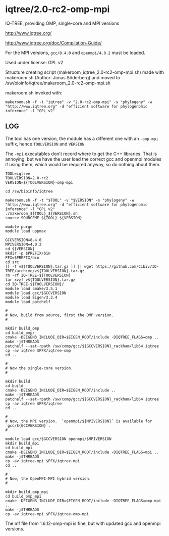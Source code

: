 iqtree/2.0-rc2-omp-mpi
========================

IQ-TREE, providing OMP, single-core and MPI versions

<http://www.iqtree.org/>

<http://www.iqtree.org/doc/Compilation-Guide/>

For the MPI versions, `gcc/8.4.0` and `openmpi/4.0.2` must be loaded.

Used under license:
GPL v2

Structure creating script (makeroom_iqtree_2.0-rc2-omp-mpi.sh) made with makeroom.sh (Author: Jonas Söderberg) and moved to /sw/bioinfo/iqtree/makeroom_2.0-rc2-omp-mpi.sh

makeroom.sh invoked with:

    makeroom.sh -f -t "iqtree" -v "2.0-rc2-omp-mpi" -s "phylogeny" -w "http://www.iqtree.org" -d "efficient software for phylogenomic inference" -l "GPL v2"

LOG
---

The tool has one version, the module has a different one with an `-omp-mpi`
suffix, hence `TOOLVERSION` and `VERSION`.

The `-mpi` executables don't record where to get the C++ libraries.  That is
annoying, but we have the user load the correct gcc and openmpi modules if
using them, which would be required anyway, so do nothing about them.

    TOOL=iqtree
    TOOLVERSION=2.0-rc2
    VERSION=${TOOLVERSION}-omp-mpi

    cd /sw/bioinfo/iqtree

    makeroom.sh -f -t "$TOOL" -v "$VERSION" -s "phylogeny" -w "http://www.iqtree.org" -d "efficient software for phylogenomic inference" -l "GPL v2"
    ./makeroom_${TOOL}_${VERSION}.sh
    source SOURCEME_${TOOL}_${VERSION}

    module purge
    module load uppmax

    GCCVERSION=8.4.0
    MPIVERSION=4.0.2
    cd ${VERSION}
    mkdir -p $PREFIX/bin
    PFX=$PREFIX/bin
    cd src
    [[ -f v${TOOLVERSION}.tar.gz ]] || wget https://github.com/Cibiv/IQ-TREE/archive/v${TOOLVERSION}.tar.gz 
    rm -rf IQ-TREE-${TOOLVERSION}
    tar xvzf v${TOOLVERSION}.tar.gz 
    cd IQ-TREE-${TOOLVERSION}/
    module load cmake/3.5.1
    module load gcc/$GCCVERSION
    module load Eigen/3.3.4
    module load patchelf

    #
    # Now, build from source, first the OMP version.
    #

    mkdir build_omp
    cd build_omp/
    cmake -DEIGEN3_INCLUDE_DIR=$EIGEN_ROOT/include -DIQTREE_FLAGS=omp ..
    make -j$THREADS
    patchelf --set-rpath /sw/comp/gcc/${GCCVERSION}_rackham/lib64 iqtree
    cp -av iqtree $PFX/iqtree-omp
    cd ..

    #
    # Now the single-core version.
    #

    mkdir build
    cd build
    cmake -DEIGEN3_INCLUDE_DIR=$EIGEN_ROOT/include ..
    make -j$THREADS
    patchelf --set-rpath /sw/comp/gcc/${GCCVERSION}_rackham/lib64 iqtree
    cp -av iqtree $PFX/iqtree
    cd ..

    #
    # Now, the MPI version.  `openmpi/${MPIVERSION}` is available for `gcc/${GCCVERSION}`.
    #

    module load gcc/$GCCVERSION openmpi/$MPIVERSION
    mkdir build_mpi
    cd build_mpi
    cmake -DEIGEN3_INCLUDE_DIR=$EIGEN_ROOT/include -DIQTREE_FLAGS=mpi ..
    make -j$THREADS
    cp -av iqtree-mpi $PFX/iqtree-mpi
    cd ..

    #
    # Now, the OpenMPI-MPI hybrid version.
    #

    mkdir build_omp_mpi
    cd build_omp_mpi
    cmake -DEIGEN3_INCLUDE_DIR=$EIGEN_ROOT/include -DIQTREE_FLAGS=omp-mpi ..
    make -j$THREADS
    cp -av iqtree-mpi $PFX/iqtree-omp-mpi


The mf file from 1.6.12-omp-mpi is fine, but with updated gcc and openmpi versions.

